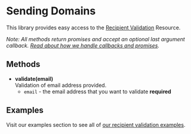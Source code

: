 # Sending Domains

This library provides easy access to the [Recipient Validation](https://developers.sparkpost.com/api/recipient-validation/) Resource.

*Note: All methods return promises and accept an optional last argument callback. [Read about how we handle callbacks and promises](/docs/async.md).*

## Methods
* **validate(email)**<br />
  Validation of email address provided.
  * `email` - the email address that you want to validate **required**

## Examples

Visit our examples section to see all of [our recipient validation examples](/examples/recipientValidation).

